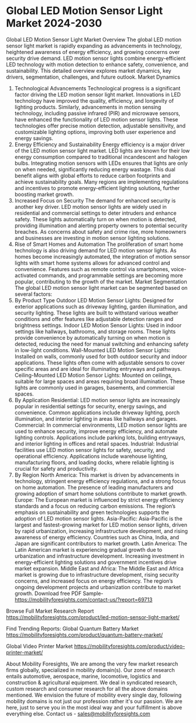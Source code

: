 # Global LED Motion Sensor Light Market 2024-2030


Global LED Motion Sensor Light Market Overview
The global LED motion sensor light market is rapidly expanding as advancements in technology, heightened awareness of energy efficiency, and growing concerns over security drive demand. LED motion sensor lights combine energy-efficient LED technology with motion detection to enhance safety, convenience, and sustainability. This detailed overview explores market dynamics, key drivers, segmentation, challenges, and future outlook.
Market Dynamics
1. Technological Advancements
Technological progress is a significant factor driving the LED motion sensor light market. Innovations in LED technology have improved the quality, efficiency, and longevity of lighting products. Similarly, advancements in motion sensing technology, including passive infrared (PIR) and microwave sensors, have enhanced the functionality of LED motion sensor lights. These technologies offer precise motion detection, adjustable sensitivity, and customizable lighting options, improving both user experience and energy savings.
2. Energy Efficiency and Sustainability
Energy efficiency is a major driver of the LED motion sensor light market. LED lights are known for their low energy consumption compared to traditional incandescent and halogen bulbs. Integrating motion sensors with LEDs ensures that lights are only on when needed, significantly reducing energy wastage. This dual benefit aligns with global efforts to reduce carbon footprints and achieve sustainability goals. Many regions are implementing regulations and incentives to promote energy-efficient lighting solutions, further boosting market growth.
3. Increased Focus on Security
The demand for enhanced security is another key driver. LED motion sensor lights are widely used in residential and commercial settings to deter intruders and enhance safety. These lights automatically turn on when motion is detected, providing illumination and alerting property owners to potential security breaches. As concerns about safety and crime rise, more homeowners and businesses are investing in motion sensor lighting solutions.
4. Rise of Smart Homes and Automation
The proliferation of smart home technology is also driving demand for LED motion sensor lights. As homes become increasingly automated, the integration of motion sensor lights with smart home systems allows for advanced control and convenience. Features such as remote control via smartphones, voice-activated commands, and programmable settings are becoming more popular, contributing to the growth of the market.
Market Segmentation
The global LED motion sensor light market can be segmented based on several factors:
1. By Product Type
Outdoor LED Motion Sensor Lights: Designed for exterior applications such as driveway lighting, garden illumination, and security lighting. These lights are built to withstand various weather conditions and offer features like adjustable detection ranges and brightness settings.
Indoor LED Motion Sensor Lights: Used in indoor settings like hallways, bathrooms, and storage rooms. These lights provide convenience by automatically turning on when motion is detected, reducing the need for manual switching and enhancing safety in low-light conditions.
Wall-Mounted LED Motion Sensor Lights: Installed on walls, commonly used for both outdoor security and indoor applications. These lights often come with adjustable sensors to cover specific areas and are ideal for illuminating entryways and pathways.
Ceiling-Mounted LED Motion Sensor Lights: Mounted on ceilings, suitable for large spaces and areas requiring broad illumination. These lights are commonly used in garages, basements, and commercial spaces.
2. By Application
Residential: LED motion sensor lights are increasingly popular in residential settings for security, energy savings, and convenience. Common applications include driveway lighting, porch illumination, and interior lighting in areas like hallways and garages.
Commercial: In commercial environments, LED motion sensor lights are used to enhance security, improve energy efficiency, and automate lighting controls. Applications include parking lots, building entryways, and interior lighting in offices and retail spaces.
Industrial: Industrial facilities use LED motion sensor lights for safety, security, and operational efficiency. Applications include warehouse lighting, manufacturing floors, and loading docks, where reliable lighting is crucial for safety and productivity.
3. By Region
North America: This market is driven by advancements in technology, stringent energy efficiency regulations, and a strong focus on home automation. The presence of leading manufacturers and growing adoption of smart home solutions contribute to market growth.
Europe: The European market is influenced by strict energy efficiency standards and a focus on reducing carbon emissions. The region’s emphasis on sustainability and green technologies supports the adoption of LED motion sensor lights.
Asia-Pacific: Asia-Pacific is the largest and fastest-growing market for LED motion sensor lights, driven by rapid urbanization, increasing infrastructure development, and rising awareness of energy efficiency. Countries such as China, India, and Japan are significant contributors to market growth.
Latin America: The Latin American market is experiencing gradual growth due to urbanization and infrastructure development. Increasing investment in energy-efficient lighting solutions and government incentives drive market expansion.
Middle East and Africa: The Middle East and Africa market is growing due to infrastructure development, rising security concerns, and increased focus on energy efficiency. The region’s ongoing development projects and urbanization contribute to market growth.
Download free PDF Sample-https://mobilityforesights.com/contact-us/?report=69713


Browse Full Market Research Report 
https://mobilityforesights.com/product/led-motion-sensor-light-market/


Find Trending Reports:
Global Quantum Battery Market
https://mobilityforesights.com/product/quantum-battery-market/

Global Video Printer Market
https://mobilityforesights.com/product/video-printer-market/



About Mobility Foresights,
We are among the very few market research firms globally, specialized in mobility domain(s). Our zone of research entails automotive, aerospace, marine, locomotive, logistics and construction & agricultural equipment. We deal in syndicated research, custom research and consumer research for all the above domains mentioned.
We envision the future of mobility every single day, following mobility domains is not just our profession rather it's our passion. We are here, just to serve you in the most ideal way and your fulfillment is above everything else. Contact us -  sales@mobilityforesights.com 
